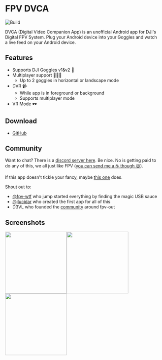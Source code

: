 # FPV DVCA 
![Build](https://github.com/d4rken/fpv-dvca/actions/workflows/android.yml/badge.svg)

DVCA (Digital Video Companion App) is an unofficial Android app for DJI's Digital FPV System. Plug your Android device into your Goggles
and watch a live feed on your Android device.

## Features
* Supports DJI Goggles v1&v2 🥽
* Multiplayer support 🧑‍🤝‍🧑
  * Up to 2 goggles in horizontal or landscape mode
* DVR 📹
    * While app is in foreground or background
    * Supports multiplayer mode
* VR Mode  🕶️  

## Download
* [GitHub](https://github.com/d4rken/fpv-dvca/releases/latest)

## Community
Want to chat? There is a [discord server here]().
Be nice. No is getting paid to do any of this, we all just like FPV ([you can send me a ☕ though 😉](https://www.buymeacoffee.com/tydarken)).

If this app doesn't tickle your fancy, maybe [this one](https://github.com/fpvout/DigiView-Android) does.

Shout out to:
* [@fpv-wtf](https://github.com/fpv-wtf) who jump started everything by finding the magic USB sauce
* [@jlucidar](https://github.com/jlucidar) who created the first app for all of this
* D3VL who founded the [community](https://discord.gg/q5gHFXAs9e) around fpv-out

## Screenshots
<img src="https://raw.githubusercontent.com/d4rken/fpv-dvca/main/.media/screenshot-land.png" width="200"><img src="https://raw.githubusercontent.com/d4rken/fpv-dvca/main/.media/screenshoto-port.png" width="200"><img src="https://raw.githubusercontent.com/d4rken/fpv-dvca/main/.media/screenshot-vrmode.png" width="200">
